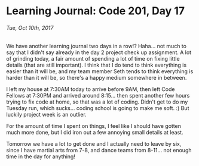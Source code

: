 # Learning Journal: Code 201, Day 17
###### Tue, Oct 10th, 2017

We have another learning journal two days in a row!? Haha... not much to say that I didn't say already in the day 2 project check up assignment. A lot of grinding today, a fair amount of spending a lot of time on fixing little details (that are still important). I think that I do tend to think everything is easier than it will be, and my team member Seth tends to think everything is harder than it will be, so there's a happy medium somewhere in between.

I left my house at 7:30AM today to arrive before 9AM, then left Code Fellows at 7:30PM and arrived around 8:15... then spent another few hours trying to fix code at home, so that was a lot of coding. Didn't get to do my Tuesday run, which sucks... coding school is going to make me soft. :) But luckily project week is an outlier.

For the amount of time I spent on things, I feel like I should have gotten much more done, but I did iron out a few annoying small details at least.

Tomorrow we have a lot to get done and I actually need to leave by six, since I have martial arts from 7-8, and dance teams from 8-11... not enough time in the day for anything!
